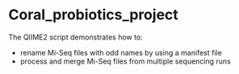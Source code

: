 # Coral_probiotics_project
The QIIME2 script demonstrates how to:
* rename Mi-Seq files with odd names by using a manifest file
* process and merge Mi-Seq files from multiple sequencing runs
